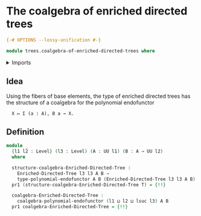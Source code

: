 # The coalgebra of enriched directed trees

```agda
{-# OPTIONS --lossy-unification #-}

module trees.coalgebra-of-enriched-directed-trees where
```

<details><summary>Imports</summary>

```agda
open import foundation.dependent-pair-types
open import foundation.universe-levels

open import trees.coalgebras-polynomial-endofunctors
open import trees.enriched-directed-trees
open import trees.fibers-enriched-directed-trees
open import trees.polynomial-endofunctors
```

</details>

## Idea

Using the fibers of base elements, the type of enriched directed trees has the
structure of a coalgebra for the polynomial endofunctor

```text
  X ↦ Σ (a : A), B a → X.
```

## Definition

```agda
module _
  {l1 l2 : Level} (l3 : Level) (A : UU l1) (B : A → UU l2)
  where

  structure-coalgebra-Enriched-Directed-Tree :
    Enriched-Directed-Tree l3 l3 A B →
    type-polynomial-endofunctor A B (Enriched-Directed-Tree l3 l3 A B)
  pr1 (structure-coalgebra-Enriched-Directed-Tree T) = {!!}

  coalgebra-Enriched-Directed-Tree :
    coalgebra-polynomial-endofunctor (l1 ⊔ l2 ⊔ lsuc l3) A B
  pr1 coalgebra-Enriched-Directed-Tree = {!!}
```
